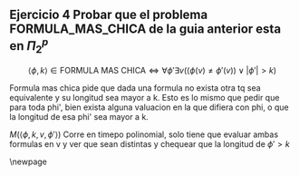 ## Ejercicio 4 Probar que el problema FORMULA_MAS_CHICA de la guia anterior esta en $\Pi_{2}^{p}$

$$\langle \phi, k \rangle \in \text{FORMULA MAS CHICA} \iff \forall \phi' \exists v 
((\phi (v) \neq \phi'(v)) \lor |\phi'| > k)$$

Formula mas chica pide que dada una formula no exista otra tq sea equivalente y su longitud sea mayor
a k. Esto es lo mismo que pedir que para toda phi', bien exista alguna valuacion en la que difiera con phi, o que la longitud de esa phi' sea mayor a k. 

$M(\langle \phi, k, v, \phi' \rangle)$ Corre en timepo polinomial, solo tiene que evaluar ambas formulas en v y ver que sean distintas y chequear que la
longitud de $\phi' > k$

\newpage
